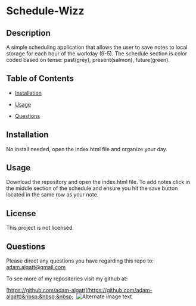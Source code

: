 

 # Schedule-Wizz
 
 ## Description

 A simple scheduling application that allows the user to save notes to local storage for each hour of the workday (9-5). The schedule section is color coded based on tense: past(grey), present(salmon), future(green). 

## Table of Contents

* [Installation](#installation)

* [Usage](#usage)

* [Questions](#questions)



## Installation

No install needed, open the index.html file and organize your day. 

## Usage 

Download the repository and open the index.html file. To add notes click in the middle section of the schedule and ensure you hit the save button located in the same row as your note.  

## License

 This project is not licensed.  

## Questions

Please direct any questions you have regarding this repo to: 
[adam.algatt@gmail.com](mailto:adam.algatt@gmail.com) 

To see more of my repositories visit my github at: 

 [https://github.com/adam-algatt](https://github.com/adam-algatt)&nbsp;&nbsp;&nbsp;&nbsp;
![Alternate image text](https://cdn-icons-png.flaticon.com/64/25/25231.png)
